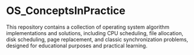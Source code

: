 # OS_ConceptsInPractice
This repository contains a collection of operating system algorithm implementations and solutions, including CPU scheduling, file allocation, disk scheduling, page replacement, and classic synchronization problems, designed for educational purposes and practical learning.
